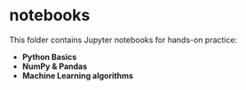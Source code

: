 # notebooks
This folder contains Jupyter notebooks for hands-on practice:

- **Python Basics**
- **NumPy & Pandas**
- **Machine Learning algorithms**
